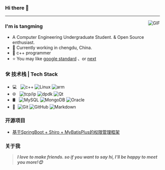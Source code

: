 ### Hi there 👋

---
<img align="right" alt="GIF" src="https://raw.githubusercontent.com/JoeyBling/JoeyBling/master/pic/pusheencode.gif" />

### I'm is tangming

- A Computer Engineering Undergraduate Student. & Open Source enthusiast.
- 🌱 Currently working in chengdu, China.
- 💬 c++ programmer
- ⭐ You may like [google standard](https://zh-google-styleguide.readthedocs.io/) 、or [next]()

### 🛠 技术栈 | Tech Stack

- 💻 &#160; ![c++](https://img.shields.io/badge/-Java-333333?style=flat&logo=Java&logoColor=007396)
![Linux](https://img.shields.io/badge/-Linux-333333?style=flat&logo=Linux&logoColor=FCC624)
![arm](https://img.shields.io/badge/-聚合支付-333333?style=flat&logo=payoneer&logoColor=FF4800)
- 🌐 &#160; ![tcp/ip](https://img.shields.io/badge/-HTML5-333333?style=flat&logo=HTML5)
![dpdk](https://img.shields.io/badge/-Bootstrap-333333?style=flat&logo=bootstrap&logoColor=563D7C)
![Qt](https://img.shields.io/badge/-Node.js-333333?style=flat&logo=node.js)
- 🛢 &#160; ![MySQL](https://img.shields.io/badge/-MySQL-333333?style=flat&logo=mysql)
![MongoDB](https://img.shields.io/badge/-MongoDB-333333?style=flat&logo=mongodb)
![Oracle](https://img.shields.io/badge/-Oracle-333333?style=flat&logo=Oracle)
- 🔧 &#160;![Git](https://img.shields.io/badge/-Git-333333?style=flat&logo=git)
![GitHub](https://img.shields.io/badge/-GitHub-333333?style=flat&logo=github)
![Markdown](https://img.shields.io/badge/-Markdown-333333?style=flat&logo=markdown)

### 开源项目
- [基于SpringBoot + Shiro + MyBatisPlus的权限管理框架](https://github.com/JoeyBling/bootplus)



### 关于我

> ***I love to make friends. so if you want to say hi, I'll be happy to meet you more!😊***




